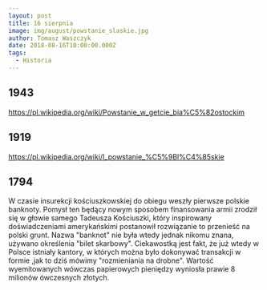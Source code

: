 ```yaml
---
layout: post
title: 16 sierpnia
image: img/august/powstanie_slaskie.jpg
author: Tomasz Waszczyk
date: 2018-08-16T10:00:00.000Z
tags:
  - Historia
---
```


## 1943

<https://pl.wikipedia.org/wiki/Powstanie_w_getcie_bia%C5%82ostockim>

## 1919

<https://pl.wikipedia.org/wiki/I_powstanie_%C5%9Bl%C4%85skie>

## 1794

W czasie insurekcji kościuszkowskiej do obiegu weszły pierwsze polskie banknoty.
Pomysł ten będący nowym sposobem finansowania armii zrodził się w głowie samego Tadeusza Kościuszki, który inspirowany doświadczeniami amerykańskimi postanowił rozwiązanie to przenieść na polski grunt.
Nazwa "banknot" nie była wtedy jednak nikomu znana, używano określenia "bilet skarbowy". Ciekawostką jest fakt, że już wtedy w Polsce istniały kantory, w których można było dokonywać transakcji w formie ,jak to dziś mówimy "rozmieniania na drobne".
Wartość wyemitowanych wówczas papierowych pieniędzy wyniosła prawie 8 milionów ówczesnych złotych.
